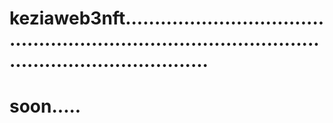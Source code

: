 # keziaweb3nft.........................................................................................................................
# soon.....
